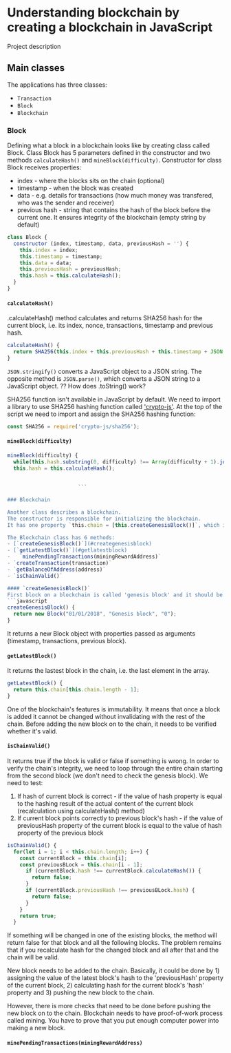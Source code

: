 # Understanding blockchain by creating a blockchain in JavaScript

Project description

## Main classes
The applications has three classes:
- `Transaction`
- `Block`
- `Blockchain`

### Block

Defining what a block in a blockchain looks like by creating class called Block.
Class Block has 5 parameters defined in the constructor and two methods `calculateHash()` and `mineBlock(difficulty)`.
Constructor for class Block receives properties:
- index - where the blocks sits on the chain (optional)
- timestamp - when the block was created
- data - e.g. details for transactions (how much money was transfered, who was the sender and receiver)
- previous hash - string that contains the hash of the block before the current one. It ensures integrity of the blockchain (empty string by default)
```javascript
class Block {
  constructor (index, timestamp, data, previousHash = '') {
    this.index = index;
    this.timestamp = timestamp;
    this.data = data;
    this.previousHash = previousHash;
    this.hash = this.calculateHash();
  }
}
```
#### `calculateHash()`
.calculateHash() method calculates and returns SHA256 hash for the current block, i.e. its index, nonce, transactions, timestamp and previous hash.
```javascript
calculateHash() {
  return SHA256(this.index + this.previousHash + this.timestamp + JSON.stringify(this.data) + this.nonce).toString();
}
```
`JSON.stringify()` converts a JavaScript object to a JSON string. The opposite method is `JSON.parse()`, which converts a JSON string to a JavaScript object.
?? How does .toString() work?

SHA256 function isn't available in JavaScript by default.
We need to import a library to use SHA256 hashing function called ['crypto-js'](https://www.npmjs.com/package/crypto-js).
At the top of the script we need to import and assign the SHA256 hashing function:
```javascript
const SHA256 = require('crypto-js/sha256');
```

#### `mineBlock(difficulty)`
```javascript
mineBlock(difficulty) {
  while(this.hash.substring(0, difficulty) !== Array(difficulty + 1).join("0")) {
  this.hash = this.calculateHash();
                                                                                 this.nonce++;
                                                                                }
                       ```

### Blockchain

Another class describes a blockchain.
The constructor is responsible for initializing the blockchain.
It has one property `this.chain = [this.createGenesisBlock()]`, which is an array of blocks with the Genesis block created when the blockchain is initialized.

The Blockchain class has 6 methods:
- [`createGenesisBlock()`](#creategenesisblock)
- [`getLatestBlock()`](#getlatestblock)
-   `minePendingTransactions(miningRewardAddress)`
- `createTransaction(transaction)`
- `getBalanceOfAddress(address)`
- `isChainValid()`

#### `createGenesisBlock()`
First block on a blockchain is called 'genesis block' and it should be added manually, which will be done by a method `createGenesisBlock()`:
```javascript
createGenesisBlock() {
  return new Block("01/01/2018", "Genesis block", "0");
}
```
It returns a new Block object with properties passed as arguments (timestamp, transactions, previous block).

#### `getLatestBlock()`
It returns the lastest block in the chain, i.e. the last element in the array.
```javascript
getLatestBlock() {
  return this.chain[this.chain.length - 1];
}
```

One of the blockchain's features is immutability. It means that once a block is added it cannot be changed without invalidating with the rest of the chain.
Before adding the new block on to the chain, it needs to be verified whether it's valid.
#### `isChainValid()`
It returns true if the block is valid or false if something is wrong.
In order to verify the chain's integrity, we need to loop through the entire chain starting from the second block (we don't need to check the genesis block).
We need to test:
1) If hash of current block is correct - if the value of hash property is equal to the hashing result of the actual content of the current block (recalculation using calculateHash() method)
2) If current block points correctly to previous block's hash - if the value of previousHash property of the current block is equal to the value of hash property of the previous block
```javascript
isChainValid() {
  for(let i = 1; i < this.chain.length; i++) {
    const currentBlock = this.chain[i];
    const previousBLock = this.chain[i - 1];
      if (currentBlock.hash !== currentBlock.calculateHash()) {
        return false;
      }
      if (currentBlock.previousHash !== previousBLock.hash) {
        return false;
      }
    }
    return true;
  }
```
If something will be changed in one of the existing blocks, the method will return false for that block and all the following blocks.
The problem remains that if you recalculate hash for the changed block and all after that and the chain will be valid.

New block needs to be added to the chain. Basically, it could be done by 1) assigning the value of the latest block's hash to the 'previousHash' property of the current block, 2) calculating hash for the current block's 'hash' property and 3) pushing the new block to the chain.

However, there is more checks that need to be done before pushing the new block on to the chain.
Blockchain needs to have proof-of-work process called mining. You have to prove that you put enough computer power into making a new block. 




#### `minePendingTransactions(miningRewardAddress)`
